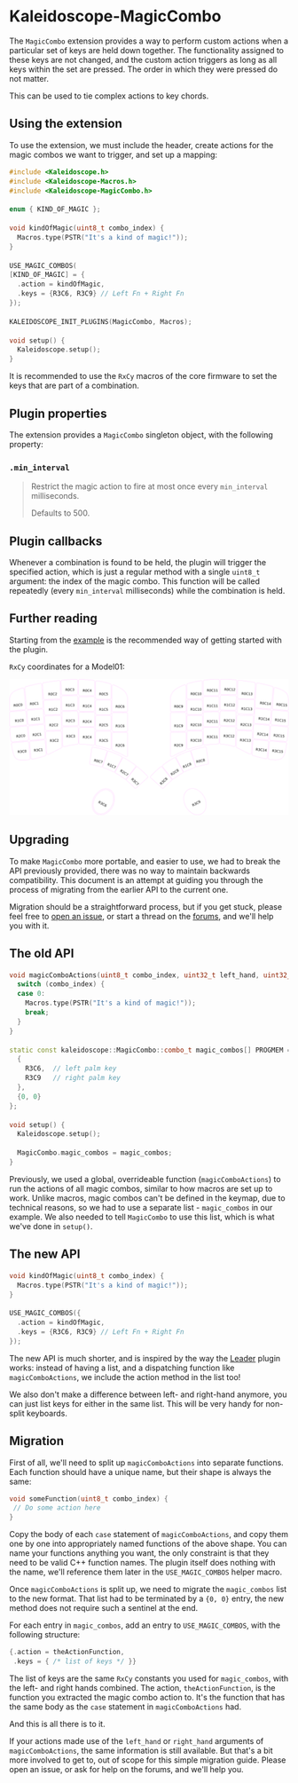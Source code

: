 # Kaleidoscope-MagicCombo

The `MagicCombo` extension provides a way to perform custom actions when a
particular set of keys are held down together. The functionality assigned to
these keys are not changed, and the custom action triggers as long as all keys
within the set are pressed. The order in which they were pressed do not matter.

This can be used to tie complex actions to key chords.

## Using the extension

To use the extension, we must include the header, create actions for the magic
combos we want to trigger, and set up a mapping:

```c++
#include <Kaleidoscope.h>
#include <Kaleidoscope-Macros.h>
#include <Kaleidoscope-MagicCombo.h>

enum { KIND_OF_MAGIC };

void kindOfMagic(uint8_t combo_index) {
  Macros.type(PSTR("It's a kind of magic!"));
}

USE_MAGIC_COMBOS(
[KIND_OF_MAGIC] = {
  .action = kindOfMagic,
  .keys = {R3C6, R3C9} // Left Fn + Right Fn
});

KALEIDOSCOPE_INIT_PLUGINS(MagicCombo, Macros);

void setup() {
  Kaleidoscope.setup();
}
```

It is recommended to use the `RxCy` macros of the core firmware to set the keys
that are part of a combination.

## Plugin properties

The extension provides a `MagicCombo` singleton object, with the following
property:

### `.min_interval`

> Restrict the magic action to fire at most once every `min_interval`
> milliseconds.
>
> Defaults to 500.

## Plugin callbacks

Whenever a combination is found to be held, the plugin will trigger the
specified action, which is just a regular method with a single `uint8_t`
argument: the index of the magic combo. This function will be called repeatedly
(every `min_interval` milliseconds) while the combination is held.

## Further reading

Starting from the [example][plugin:example] is the recommended way of getting
started with the plugin.

`RxCy` coordinates for a Model01:

![rxcy layout](../model01_coordinates.png)

 [plugin:example]: ../../examples/MagicCombo/MagicCombo.ino

## Upgrading

To make `MagicCombo` more portable, and easier to use, we had to break the API
previously provided, there was no way to maintain backwards compatibility. This
document is an attempt at guiding you through the process of migrating from the
earlier API to the current one.

Migration should be a straightforward process, but if you get stuck, please feel
free to [open an issue][gh:issues], or start a thread on the [forums][forums],
and we'll help you with it.

 [gh:issues]: https://github.com/keyboardio/Kaleidoscope/issues
 [forums]: https://community.keyboard.io/

## The old API

```c++
void magicComboActions(uint8_t combo_index, uint32_t left_hand, uint32_t right_hand) {
  switch (combo_index) {
  case 0:
    Macros.type(PSTR("It's a kind of magic!"));
    break;
  }
}

static const kaleidoscope::MagicCombo::combo_t magic_combos[] PROGMEM = {
  {
    R3C6,  // left palm key
    R3C9   // right palm key
  },
  {0, 0}
};

void setup() {
  Kaleidoscope.setup();

  MagicCombo.magic_combos = magic_combos;
}
```

Previously, we used a global, overrideable function (`magicComboActions`) to run
the actions of all magic combos, similar to how macros are set up to work.
Unlike macros, magic combos can't be defined in the keymap, due to technical
reasons, so we had to use a separate list - `magic_combos` in our example. We
also needed to tell `MagicCombo` to use this list, which is what we've done in
`setup()`.

## The new API

```c++
void kindOfMagic(uint8_t combo_index) {
  Macros.type(PSTR("It's a kind of magic!"));
}

USE_MAGIC_COMBOS({
  .action = kindOfMagic,
  .keys = {R3C6, R3C9} // Left Fn + Right Fn
});
```

The new API is much shorter, and is inspired by the way the [Leader][leader]
plugin works: instead of having a list, and a dispatching function like
`magicComboActions`, we include the action method in the list too!

 [leader]: Leader.md

We also don't make a difference between left- and right-hand anymore, you can
just list keys for either in the same list. This will be very handy for
non-split keyboards.

## Migration

First of all, we'll need to split up `magicComboActions` into separate
functions. Each function should have a unique name, but their shape is always
the same:

```c++
void someFunction(uint8_t combo_index) {
 // Do some action here
}
```

Copy the body of each `case` statement of `magicComboActions`, and copy them one
by one into appropriately named functions of the above shape. You can name your
functions anything you want, the only constraint is that they need to be valid
C++ function names. The plugin itself does nothing with the name, we'll
reference them later in the `USE_MAGIC_COMBOS` helper macro.

Once `magicComboActions` is split up, we need to migrate the `magic_combos` list
to the new format. That list had to be terminated by a `{0, 0}` entry, the new
method does not require such a sentinel at the end.

For each entry in `magic_combos`, add an entry to `USE_MAGIC_COMBOS`, with the
following structure:

```c++
{.action = theActionFunction,
 .keys = { /* list of keys */ }}
```

The list of keys are the same `RxCy` constants you used for `magic_combos`, with
the left- and right hands combined. The action, `theActionFunction`, is the
function you extracted the magic combo action to. It's the function that has the
same body as the `case` statement in `magicComboActions` had.

And this is all there is to it.

If your actions made use of the `left_hand` or `right_hand` arguments of
`magicComboActions`, the same information is still available. But that's a bit
more involved to get to, out of scope for this simple migration guide. Please
open an issue, or ask for help on the forums, and we'll help you.
